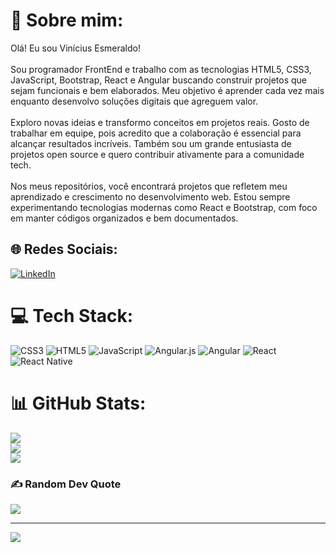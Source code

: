 # 💫 Sobre mim:
Olá! Eu sou Vinícius Esmeraldo!<br><br>Sou programador FrontEnd e trabalho com as tecnologias HTML5, CSS3, JavaScript, Bootstrap, React e Angular buscando construir projetos que sejam funcionais e bem elaborados. Meu objetivo é aprender cada vez mais enquanto desenvolvo soluções digitais que agreguem valor.<br><br>Exploro novas ideias e transformo conceitos em projetos reais. Gosto de trabalhar em equipe, pois acredito que a colaboração é essencial para alcançar resultados incríveis. Também sou um grande entusiasta de projetos open source e quero contribuir ativamente para a comunidade tech.<br><br>Nos meus repositórios, você encontrará projetos que refletem meu aprendizado e crescimento no desenvolvimento web. Estou sempre experimentando tecnologias modernas como React e Bootstrap, com foco em manter códigos organizados e bem documentados.


## 🌐 Redes Sociais:
[![LinkedIn](https://img.shields.io/badge/LinkedIn-%230077B5.svg?logo=linkedin&logoColor=white)](https://linkedin.com/in/https://www.linkedin.com/in/viniciusesmeraldo/) 

# 💻 Tech Stack:
![CSS3](https://img.shields.io/badge/css3-%231572B6.svg?style=plastic&logo=css3&logoColor=white) ![HTML5](https://img.shields.io/badge/html5-%23E34F26.svg?style=plastic&logo=html5&logoColor=white) ![JavaScript](https://img.shields.io/badge/javascript-%23323330.svg?style=plastic&logo=javascript&logoColor=%23F7DF1E) ![Angular.js](https://img.shields.io/badge/angular.js-%23E23237.svg?style=plastic&logo=angularjs&logoColor=white) ![Angular](https://img.shields.io/badge/angular-%23DD0031.svg?style=plastic&logo=angular&logoColor=white) ![React](https://img.shields.io/badge/react-%2320232a.svg?style=plastic&logo=react&logoColor=%2361DAFB) ![React Native](https://img.shields.io/badge/react_native-%2320232a.svg?style=plastic&logo=react&logoColor=%2361DAFB)
# 📊 GitHub Stats:
![](https://github-readme-stats.vercel.app/api?username=esmeraldo-dev&theme=transparent&hide_border=false&include_all_commits=true&count_private=true)<br/>
![](https://github-readme-streak-stats.herokuapp.com/?user=esmeraldo-dev&theme=transparent&hide_border=false)<br/>
![](https://github-readme-stats.vercel.app/api/top-langs/?username=esmeraldo-dev&theme=transparent&hide_border=false&include_all_commits=true&count_private=true&layout=compact)

### ✍️ Random Dev Quote
![](https://quotes-github-readme.vercel.app/api?type=horizontal&theme=radical)

---
[![](https://visitcount.itsvg.in/api?id=esmeraldo-dev&icon=1&color=1)](https://visitcount.itsvg.in)

